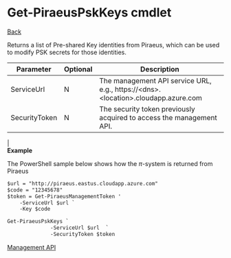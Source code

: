 ﻿


Get-PiraeusPskKeys cmdlet
=====
[Back](MgmtApi.md)

Returns a list of  Pre-shared Key identities from Piraeus, which can be used to modify PSK secrets for those identities.

| **Parameter** | **Optional** | **Description**                                                                       |
|---------------|--------------|---------------------------------------------------------------------------------------|
| ServiceUrl    | N            | The management API service URL, e.g., https://\<dns\>.\<location\>.cloudapp.azure.com |
| SecurityToken | N            | The security token previously acquired to access the management API.                  |                          
|                                                                                                         
**Example**

The PowerShell sample below shows how the $\pi$-system is returned from Piraeus
```diff
$url = "http://piraeus.eastus.cloudapp.azure.com"  
$code = "12345678"  
$token = Get-PiraeusManagementToken '
	-ServiceUrl $url `
	-Key $code 

Get-PiraeusPskKeys `
              -ServiceUrl $url  `
              -SecurityToken $token
```
[Management API](MgmtApi.md)

